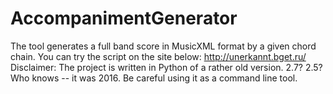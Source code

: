 # AccompanimentGenerator
The tool generates a full band score in MusicXML format by a given chord chain.
You can try the script on the site below:
http://unerkannt.bget.ru/
Disclaimer: The project is written in Python of a rather old version. 2.7? 2.5? Who knows -- it was 2016.
Be careful using it as a command line tool.
